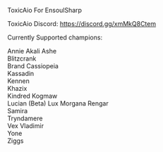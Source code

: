 ToxicAio For EnsoulSharp

ToxicAio Discord: https://discord.gg/xmMkQ8Ctem

Currently Supported champions:


Annie 
Akali 
Ashe  
Blitzcrank  
Brand 
Cassiopeia  
Kassadin  
Kennen  
Khazix  
Kindred 
Kogmaw  
Lucian (Beta) 
Lux 
Morgana 
Rengar  
Samira  
Tryndamere  
Vex 
Vladimir  
Yone  
Ziggs   
